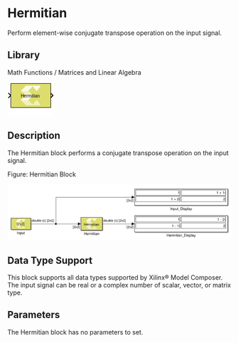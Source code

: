 # Hermitian

Perform element-wise conjugate transpose operation on the input signal.

## Library

Math Functions / Matrices and Linear Algebra

![](./Images/block.png)

## Description

The Hermitian block performs a conjugate transpose operation on the
input signal.

Figure: Hermitian Block

![](./Images/gse1532106955868.png)

## Data Type Support

This block supports all data types supported by Xilinx® Model Composer.
The input signal can be real or a complex number of scalar, vector, or
matrix type.

## Parameters

The Hermitian block has no parameters to set.
